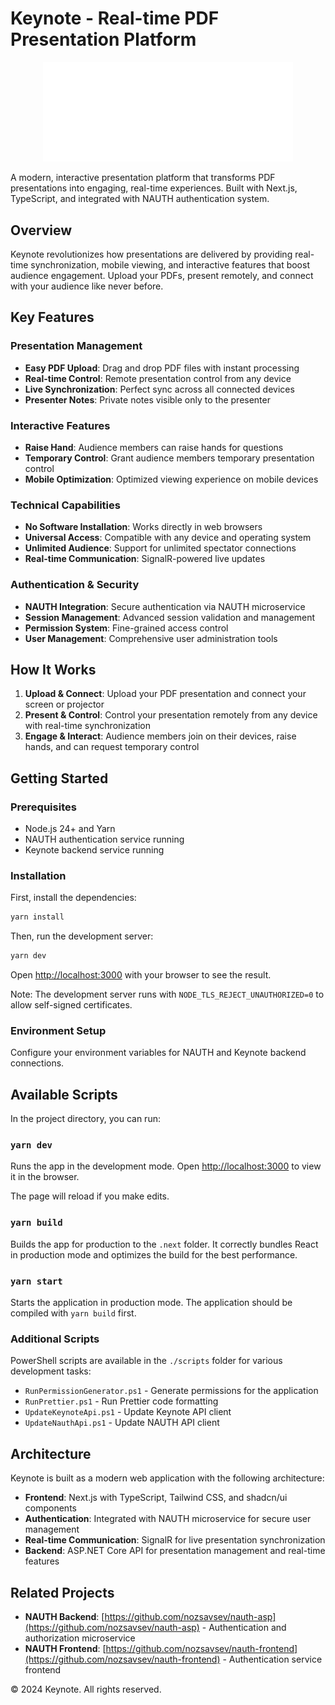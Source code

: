 # Keynote - Real-time PDF Presentation Platform

<div align="center">
  <img src="public/banner_dark.svg" alt="Keynote Banner" width="400" />
</div>

A modern, interactive presentation platform that transforms PDF presentations into engaging, real-time experiences. Built with Next.js, TypeScript, and integrated with NAUTH authentication system.

## Overview

Keynote revolutionizes how presentations are delivered by providing real-time synchronization, mobile viewing, and interactive features that boost audience engagement. Upload your PDFs, present remotely, and connect with your audience like never before.

## Key Features

### Presentation Management

- **Easy PDF Upload**: Drag and drop PDF files with instant processing
- **Real-time Control**: Remote presentation control from any device
- **Live Synchronization**: Perfect sync across all connected devices
- **Presenter Notes**: Private notes visible only to the presenter

### Interactive Features

- **Raise Hand**: Audience members can raise hands for questions
- **Temporary Control**: Grant audience members temporary presentation control
- **Mobile Optimization**: Optimized viewing experience on mobile devices

### Technical Capabilities

- **No Software Installation**: Works directly in web browsers
- **Universal Access**: Compatible with any device and operating system
- **Unlimited Audience**: Support for unlimited spectator connections
- **Real-time Communication**: SignalR-powered live updates

### Authentication & Security

- **NAUTH Integration**: Secure authentication via NAUTH microservice
- **Session Management**: Advanced session validation and management
- **Permission System**: Fine-grained access control
- **User Management**: Comprehensive user administration tools

## How It Works

1. **Upload & Connect**: Upload your PDF presentation and connect your screen or projector
2. **Present & Control**: Control your presentation remotely from any device with real-time synchronization
3. **Engage & Interact**: Audience members join on their devices, raise hands, and can request temporary control

## Getting Started

### Prerequisites

- Node.js 24+ and Yarn
- NAUTH authentication service running
- Keynote backend service running

### Installation

First, install the dependencies:

```bash
yarn install
```

Then, run the development server:

```bash
yarn dev
```

Open [http://localhost:3000](http://localhost:3000) with your browser to see the result.

Note: The development server runs with `NODE_TLS_REJECT_UNAUTHORIZED=0` to allow self-signed certificates.

### Environment Setup

Configure your environment variables for NAUTH and Keynote backend connections.

## Available Scripts

In the project directory, you can run:

### `yarn dev`

Runs the app in the development mode.
Open [http://localhost:3000](http://localhost:3000) to view it in the browser.

The page will reload if you make edits.

### `yarn build`

Builds the app for production to the `.next` folder.
It correctly bundles React in production mode and optimizes the build for the best performance.

### `yarn start`

Starts the application in production mode. The application should be compiled with `yarn build` first.

### Additional Scripts

PowerShell scripts are available in the `./scripts` folder for various development tasks:

- `RunPermissionGenerator.ps1` - Generate permissions for the application
- `RunPrettier.ps1` - Run Prettier code formatting
- `UpdateKeynoteApi.ps1` - Update Keynote API client
- `UpdateNauthApi.ps1` - Update NAUTH API client

## Architecture

Keynote is built as a modern web application with the following architecture:

- **Frontend**: Next.js with TypeScript, Tailwind CSS, and shadcn/ui components
- **Authentication**: Integrated with NAUTH microservice for secure user management
- **Real-time Communication**: SignalR for live presentation synchronization
- **Backend**: ASP.NET Core API for presentation management and real-time features

## Related Projects

- **NAUTH Backend**: [https://github.com/nozsavsev/nauth-asp](https://github.com/nozsavsev/nauth-asp) - Authentication and authorization microservice
- **NAUTH Frontend**: [https://github.com/nozsavsev/nauth-frontend](https://github.com/nozsavsev/nauth-frontend) - Authentication service frontend

© 2024 Keynote. All rights reserved.
